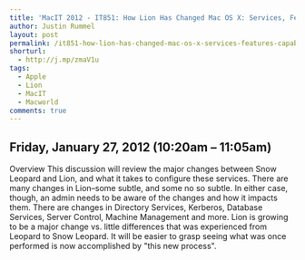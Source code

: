 ```yaml
---
title: 'MacIT 2012 - IT851: How Lion Has Changed Mac OS X: Services, Features and Capabilities'
author: Justin Rummel
layout: post
permalink: /it851-how-lion-has-changed-mac-os-x-services-features-capabilities/
shorturl:
  - http://j.mp/zmaV1u
tags: 
  - Apple
  - Lion
  - MacIT
  - Macworld
comments: true
---
```

Friday, January 27, 2012 (10:20am – 11:05am)
--------------------------------------------

Overview
This discussion will review the major changes between Snow Leopard and Lion, and what it takes to configure these services. There are many changes in Lion–some subtle, and some no so subtle. In either case, though, an admin needs to be aware of the changes and how it impacts them. There are changes in Directory Services, Kerberos, Database Services, Server Control, Machine Management and more. Lion is growing to be a major change vs. little differences that was experienced from Leopard to Snow Leopard. It will be easier to grasp seeing what was once performed is now accomplished by "this new process".